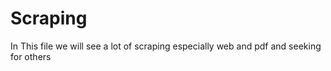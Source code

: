 # Scraping
In This file we will see a lot of scraping especially web and pdf and seeking for others
